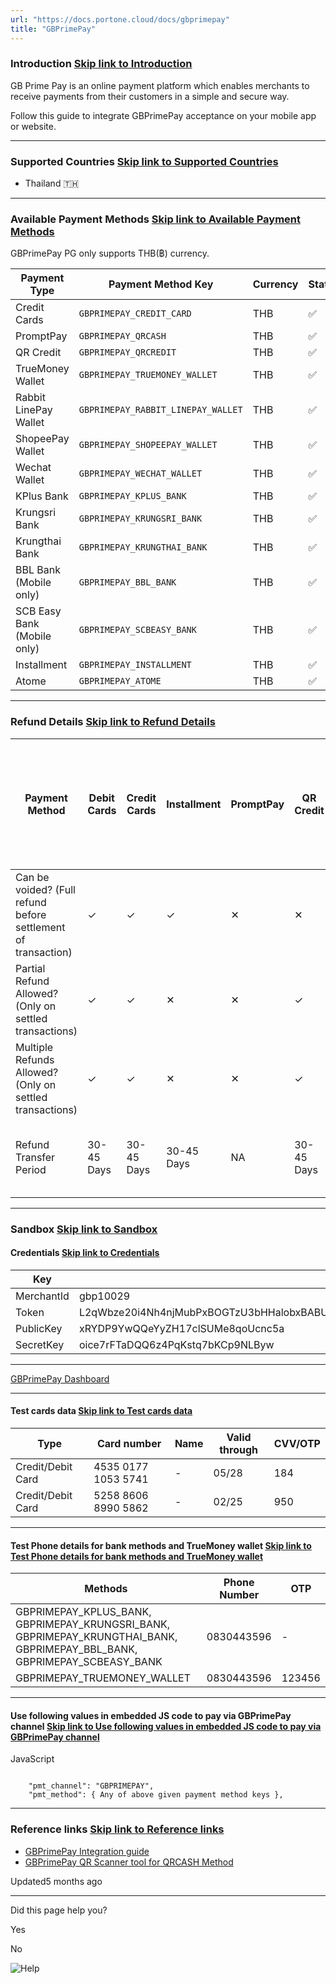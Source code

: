```yaml
---
url: "https://docs.portone.cloud/docs/gbprimepay"
title: "GBPrimePay"
---
```


### Introduction   [Skip link to Introduction](https://docs.portone.cloud/docs/gbprimepay\#introduction)

GB Prime Pay is an online payment platform which enables merchants to receive payments from their customers in a simple and secure way.

Follow this guide to integrate GBPrimePay acceptance on your mobile app or website.

* * *

### Supported Countries   [Skip link to Supported Countries](https://docs.portone.cloud/docs/gbprimepay\#supported-countries)

- Thailand 🇹🇭

* * *

### Available Payment Methods   [Skip link to Available Payment Methods](https://docs.portone.cloud/docs/gbprimepay\#available-payment-methods)

GBPrimePay PG only supports THB(฿) currency.

| Payment Type | Payment Method Key | Currency | Status | Sandbox Availability |
| --- | --- | --- | --- | --- |
| Credit Cards | `GBPRIMEPAY_CREDIT_CARD` | THB | ✅ | ✅ |
| PromptPay | `GBPRIMEPAY_QRCASH` | THB | ✅ | ✅ |
| QR Credit | `GBPRIMEPAY_QRCREDIT` | THB | ✅ | ❌ |
| TrueMoney Wallet | `GBPRIMEPAY_TRUEMONEY_WALLET` | THB | ✅ | ✅ |
| Rabbit LinePay Wallet | `GBPRIMEPAY_RABBIT_LINEPAY_WALLET` | THB | ✅ | ✅ |
| ShopeePay Wallet | `GBPRIMEPAY_SHOPEEPAY_WALLET` | THB | ✅ | ❌ |
| Wechat Wallet | `GBPRIMEPAY_WECHAT_WALLET` | THB | ✅ | ❌ |
| KPlus Bank | `GBPRIMEPAY_KPLUS_BANK` | THB | ✅ | ✅ |
| Krungsri Bank | `GBPRIMEPAY_KRUNGSRI_BANK` | THB | ✅ | ❌ |
| Krungthai Bank | `GBPRIMEPAY_KRUNGTHAI_BANK` | THB | ✅ | ❌ |
| BBL Bank (Mobile only) | `GBPRIMEPAY_BBL_BANK` | THB | ✅ | ❌ |
| SCB Easy Bank (Mobile only) | `GBPRIMEPAY_SCBEASY_BANK` | THB | ✅ | ❌ |
| Installment | `GBPRIMEPAY_INSTALLMENT` | THB | ✅ | ✅ |
| Atome | `GBPRIMEPAY_ATOME` | THB | ✅ | ❌ |

* * *

### Refund Details   [Skip link to Refund Details](https://docs.portone.cloud/docs/gbprimepay\#refund-details)

| Payment Method | Debit Cards | Credit Cards | Installment | PromptPay | QR Credit | TrueMoney | Rabbit LinePay | ShopeePay | Wechat | KPlus Bank, Krungsri Bank, Krungthai Bank, BBL Bank and SCB Easy Bank | Atome |
| --- | --- | --- | --- | --- | --- | --- | --- | --- | --- | --- | --- |
| Can be voided? (Full refund before settlement of transaction) | ✓ | ✓ | ✓ | ✕ | ✕ | ✕ | ✓ | ✕ | ✕ | ✕ | ✕ |
| Partial Refund Allowed? (Only on settled transactions) | ✓ | ✓ | ✕ | ✕ | ✓ | ✓ | ✓ | ✓ | ✓ | ✕ | ✓ |
| Multiple Refunds Allowed? (Only on settled transactions) | ✓ | ✓ | ✕ | ✕ | ✓ | ✓ | ✓ | ✓ | ✓ | ✕ | ✓ |
| Refund Transfer Period | 30-45 Days | 30-45 Days | 30-45 Days | NA | 30-45 Days | 1-7 Days | Immediate for it's e-wallet ; 30-45 Days for Credit | 1-7 Days | 30-45 Days | NA | 30-45 Days |

* * *

### Sandbox   [Skip link to Sandbox](https://docs.portone.cloud/docs/gbprimepay\#sandbox)

#### Credentials   [Skip link to Credentials](https://docs.portone.cloud/docs/gbprimepay\#credentials)

| Key | Value |
| --- | --- |
| MerchantId | gbp10029 |
| Token | L2qWbze20i4Nh4njMubPxBOGTzU3bHHalobxBABUlWlrhwkDCLCAT1CEhlJXI8eUTZLjEbVqUnae0ysqf37889aDbbWlT2ws/yUUAxFuurjt8M7UrZejJdAeOvDIyizWZy5ZeXFgPPxDx0O4uO/47ECGbmEIRvZC/9CQVMy/M5FAzCgt |
| PublicKey | xRYDP9YwQQeYyZH17clSUMe8qoUcnc5a |
| SecretKey | oice7rFTaDQQ6z4PqKstq7bKCp9NLByw |

* * *

[GBPrimePay Dashboard](https://www.globalprimepay.com/th/login)

* * *

#### Test cards data   [Skip link to Test cards data](https://docs.portone.cloud/docs/gbprimepay\#test-cards-data)

| Type | Card number | Name | Valid through | CVV/OTP |
| --- | --- | --- | --- | --- |
| Credit/Debit Card | 4535 0177 1053 5741 | - | 05/28 | 184 |
| Credit/Debit Card | 5258 8606 8990 5862 | - | 02/25 | 950 |

* * *

#### Test Phone details for bank methods and TrueMoney wallet   [Skip link to Test Phone details for bank methods and TrueMoney wallet](https://docs.portone.cloud/docs/gbprimepay\#test-phone-details-for-bank-methods-and-truemoney-wallet)

| Methods | Phone Number | OTP |
| --- | --- | --- |
| GBPRIMEPAY\_KPLUS\_BANK, GBPRIMEPAY\_KRUNGSRI\_BANK, GBPRIMEPAY\_KRUNGTHAI\_BANK, GBPRIMEPAY\_BBL\_BANK, GBPRIMEPAY\_SCBEASY\_BANK | 0830443596 | - |
| GBPRIMEPAY\_TRUEMONEY\_WALLET | 0830443596 | 123456 |

* * *

#### Use following values in embedded JS code to pay via GBPrimePay channel   [Skip link to Use following values in embedded JS code to pay via GBPrimePay channel](https://docs.portone.cloud/docs/gbprimepay\#use-following-values-in-embedded-js-code-to-pay-via-gbprimepay-channel)

JavaScript

```rdmd-code lang-javascript theme-light

    "pmt_channel": "GBPRIMEPAY",
    "pmt_method": { Any of above given payment method keys },

```

* * *

### Reference links   [Skip link to Reference links](https://docs.portone.cloud/docs/gbprimepay\#reference-links)

- [GBPrimePay Integration guide](https://doc.gbprimepay.com/)
- [GBPrimePay QR Scanner tool for QRCASH Method](http://qrtool.globalprimepay.com/qr)

Updated5 months ago

* * *

Did this page help you?

Yes

No

![Help](https://cdn.jsdelivr.net/gh/iamport-intl/portone-devx-chatbot-widget@production/public/chat-intro1.svg)